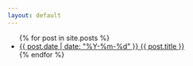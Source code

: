 ```yaml
---
layout: default
---
```


<ul>
  {% for post in site.posts %}
    <li>
      <a href="{{ {{ post.url | relative_url }} }}">{{ post.date | date: "%Y-%m-%d" }} {{ post.title }}</a>
    </li>
  {% endfor %}
</ul>
